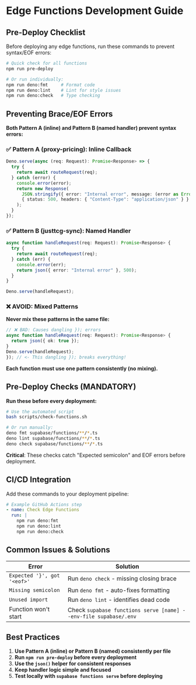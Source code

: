 # Edge Functions Development Guide

## Pre-Deploy Checklist

Before deploying any edge functions, run these commands to prevent syntax/EOF errors:

```bash
# Quick check for all functions
npm run pre-deploy

# Or run individually:
npm run deno:fmt     # Format code
npm run deno:lint    # Lint for style issues  
npm run deno:check   # Type checking
```

## Preventing Brace/EOF Errors

**Both Pattern A (inline) and Pattern B (named handler) prevent syntax errors:**

### ✅ Pattern A (proxy-pricing): Inline Callback
```typescript
Deno.serve(async (req: Request): Promise<Response> => {
  try {
    return await routeRequest(req);
  } catch (error) {
    console.error(error);
    return new Response(
      JSON.stringify({ error: "Internal error", message: (error as Error)?.message }),
      { status: 500, headers: { "Content-Type": "application/json" } }
    );
  }
});
```

### ✅ Pattern B (justtcg-sync): Named Handler  
```typescript
async function handleRequest(req: Request): Promise<Response> {
  try {
    return await routeRequest(req);
  } catch (err) {
    console.error(err);
    return json({ error: "Internal error" }, 500);
  }
}

Deno.serve(handleRequest);
```

### ❌ AVOID: Mixed Patterns

**Never mix these patterns in the same file:**

```typescript
// ❌ BAD: Causes dangling }); errors
async function handleRequest(req: Request): Promise<Response> {
  return json({ ok: true });
}
Deno.serve(handleRequest);
}); // <- This dangling }); breaks everything!
```

**Each function must use one pattern consistently (no mixing).**

## Pre-Deploy Checks (MANDATORY)

**Run these before every deployment:**

```bash
# Use the automated script
bash scripts/check-functions.sh

# Or run manually:
deno fmt supabase/functions/**/*.ts
deno lint supabase/functions/**/*.ts  
deno check supabase/functions/**/*.ts
```

**Critical**: These checks catch "Expected semicolon" and EOF errors before deployment.

## CI/CD Integration

Add these commands to your deployment pipeline:

```yaml
# Example GitHub Actions step
- name: Check Edge Functions
  run: |
    npm run deno:fmt
    npm run deno:lint  
    npm run deno:check
```

## Common Issues & Solutions

| Error | Solution |
|-------|----------|
| `Expected '}', got '<eof>'` | Run `deno check` - missing closing brace |
| `Missing semicolon` | Run `deno fmt` - auto-fixes formatting |
| `Unused import` | Run `deno lint` - identifies dead code |
| Function won't start | Check `supabase functions serve [name] --env-file supabase/.env` |

## Best Practices

1. **Use Pattern A (inline) or Pattern B (named) consistently per file**
2. **Run `npm run pre-deploy` before every deployment**
3. **Use the `json()` helper for consistent responses**
4. **Keep handler logic simple and focused**
5. **Test locally with `supabase functions serve` before deploying**